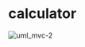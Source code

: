 # calculator

![uml_mvc-2](https://github.com/colarrbear/calculator/assets/113860728/268ce73c-8f2a-4081-895b-9ac62931cea1)
